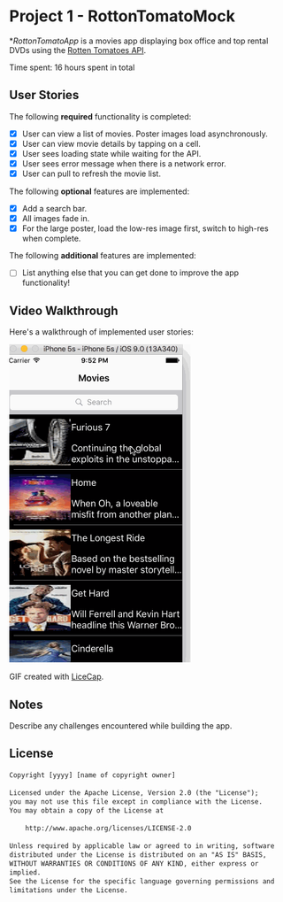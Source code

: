 # Project 1 - **RottonTomatoMock**

**RottonTomatoApp* is a movies app displaying box office and top rental DVDs using the [Rotten Tomatoes API](http://developer.rottentomatoes.com/docs/read/JSON).

Time spent: 16 hours spent in total

## User Stories

The following **required** functionality is completed:

- [x] User can view a list of movies. Poster images load asynchronously.
- [x] User can view movie details by tapping on a cell.
- [x] User sees loading state while waiting for the API.
- [x] User sees error message when there is a network error.
- [x] User can pull to refresh the movie list.

The following **optional** features are implemented:

- [x] Add a search bar.
- [x] All images fade in.
- [x] For the large poster, load the low-res image first, switch to high-res when complete.

The following **additional** features are implemented:

- [ ] List anything else that you can get done to improve the app functionality!

## Video Walkthrough 

Here's a walkthrough of implemented user stories:

![Video Walkthrough](demo.gif)

GIF created with [LiceCap](http://www.cockos.com/licecap/).

## Notes

Describe any challenges encountered while building the app.

## License

    Copyright [yyyy] [name of copyright owner]

    Licensed under the Apache License, Version 2.0 (the "License");
    you may not use this file except in compliance with the License.
    You may obtain a copy of the License at

        http://www.apache.org/licenses/LICENSE-2.0

    Unless required by applicable law or agreed to in writing, software
    distributed under the License is distributed on an "AS IS" BASIS,
    WITHOUT WARRANTIES OR CONDITIONS OF ANY KIND, either express or implied.
    See the License for the specific language governing permissions and
    limitations under the License.
